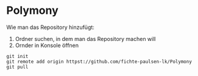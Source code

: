 # Polymony

Wie man das Repository hinzufügt:
1. Ordner suchen, in dem man das Repository machen will
2. Ornder in Konsole öffnen
```
git init
git remote add origin httpst://github.com/fichte-paulsen-lk/Polymony
git pull
```
